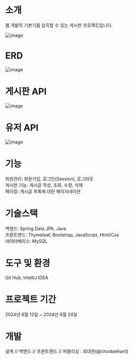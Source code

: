 # 소개
웹 개발의 기본기를 습득할 수 있는 게시판 프로젝트입니다.  <br>

![image](https://github.com/choidaehan1/Jpa-Board-Project/assets/155132549/37bd5c68-368d-4ee8-b0da-db5d6c32fac1) <br>
# ERD
![image](https://github.com/choidaehan1/Jpa-Board-Project/assets/155132549/543d3eac-d410-494a-8030-bf2506d6fd73)

# 게시판 API
![image](https://github.com/choidaehan1/Jpa-Board-Project/assets/155132549/87b24c5b-ce78-4ea1-852e-b9cd352b1a04)<br>

# 유저 API
![image](https://github.com/choidaehan1/Jpa-Board-Project/assets/155132549/a42023a3-105a-425a-a896-b67f928c5c0f)


# 기능
회원관리: 회원가입, 로그인(Session), 로그아웃 <br>
게시판 기능: 게시글 작성, 조회, 수정, 삭제 <br>
페이징: 게시글 목록에 대한 페이지네이션 

# 기술스택
백엔드: Spring Data JPA, Java <br>
프론트엔드: Thymeleaf, Bootstrap, JavaScript, Html/Css <br>
데이터베이스: MySQL

# 도구 및 환경 
Git Hub, IntelliJ IDEA

# 프로젝트 기간
2024년 6월 12일 ~ 2024년 6월 24일

# 개발
설계 // 백엔드 // 프론트엔드 // 퍼블리싱 : 최대한(@choidaehan1)


